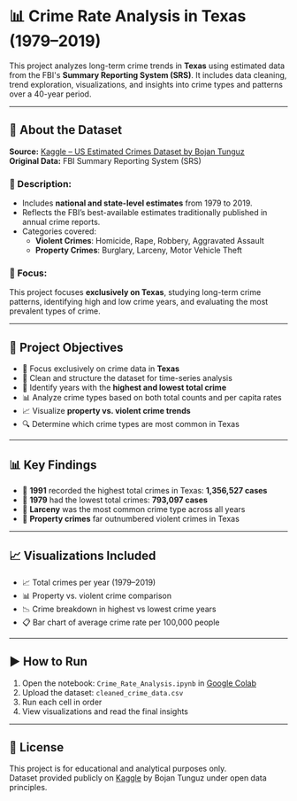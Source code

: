 # 📊 Crime Rate Analysis in Texas (1979–2019)

This project analyzes long-term crime trends in **Texas** using estimated data from the FBI's **Summary Reporting System (SRS)**. It includes data cleaning, trend exploration, visualizations, and insights into crime types and patterns over a 40-year period.

---

## 📁 About the Dataset

**Source:** [Kaggle – US Estimated Crimes Dataset by Bojan Tunguz](https://www.kaggle.com/datasets/tunguz/us-estimated-crimes)  
**Original Data:** FBI Summary Reporting System (SRS)

### 🧾 Description:
- Includes **national and state-level estimates** from 1979 to 2019.
- Reflects the FBI’s best-available estimates traditionally published in annual crime reports.
- Categories covered:
  - **Violent Crimes**: Homicide, Rape, Robbery, Aggravated Assault  
  - **Property Crimes**: Burglary, Larceny, Motor Vehicle Theft  

### 📍 Focus:
This project focuses **exclusively on Texas**, studying long-term crime patterns, identifying high and low crime years, and evaluating the most prevalent types of crime.

---

## 🎯 Project Objectives

- 📌 Focus exclusively on crime data in **Texas**
- 🧹 Clean and structure the dataset for time-series analysis
- 📆 Identify years with the **highest and lowest total crime**
- 📊 Analyze crime types based on both total counts and per capita rates
- 📈 Visualize **property vs. violent crime trends**
- 🔍 Determine which crime types are most common in Texas

---

## 📊 Key Findings

- 🔺 **1991** recorded the highest total crimes in Texas: **1,356,527 cases**
- 🔻 **1979** had the lowest total crimes: **793,097 cases**
- 🥇 **Larceny** was the most common crime type across all years
- 🔧 **Property crimes** far outnumbered violent crimes in Texas

---

## 📈 Visualizations Included

- 📈 Total crimes per year (1979–2019)
- 📊 Property vs. violent crime comparison
- 📉 Crime breakdown in highest vs lowest crime years
- 📋 Bar chart of average crime rate per 100,000 people

---

## ▶️ How to Run

1. Open the notebook: `Crime_Rate_Analysis.ipynb` in [Google Colab](https://colab.research.google.com/)
2. Upload the dataset: `cleaned_crime_data.csv`
3. Run each cell in order
4. View visualizations and read the final insights

---

## 📜 License

This project is for educational and analytical purposes only.  
Dataset provided publicly on [Kaggle](https://www.kaggle.com/datasets/tunguz/us-estimated-crimes) by Bojan Tunguz under open data principles.
